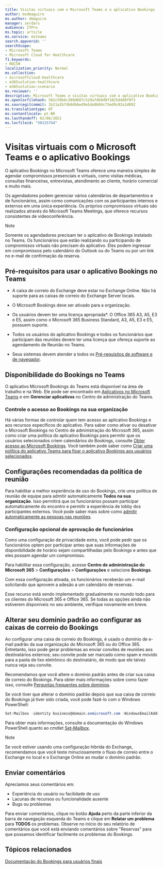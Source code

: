 ```yaml
---
title: Visitas virtuais com o Microsoft Teams e o aplicativo Bookings
author: msdmaguire
ms.author: dmaguire
manager: serdars
audience: ITPro
ms.topic: article
ms.service: msteams
search.appverid: ''
searchScope:
- Microsoft Teams
- Microsoft Cloud for Healthcare
f1.keywords:
- NOCSH
localization_priority: Normal
ms.collection:
- microsoftcloud-healthcare
- m365solution-healthcare
- m365solution-scenario
ms.reviewer: ''
description: Microsoft Teams e visitas virtuais com o aplicativo Bookings
ms.openlocfilehash: 582c59b4c389d687c529a7db9d9f1825d488f9f3
ms.sourcegitcommit: 1b11a2b74b8db6ed9e5da9b04cf3ed9c02a1d892
ms.translationtype: HT
ms.contentlocale: pt-BR
ms.lasthandoff: 02/06/2021
ms.locfileid: "50125744"
---
```

# <a name="virtual-visits-with-microsoft-teams-and-the-bookings-app"></a>Visitas virtuais com o Microsoft Teams e o aplicativo Bookings

O aplicativo Bookings no Microsoft Teams oferece uma maneira simples de agendar compromissos presenciais e virtuais, como visitas médicas, consultas financeiras, entrevistas, atendimento ao cliente, horário comercial e muito mais.

Os agendadores podem gerenciar vários calendários de departamentos e de funcionários, assim como comunicações com os participantes internos e externos em uma única experiência. Os próprios compromissos virtuais são realizados através do Microsoft Teams Meetings, que oferece recursos consistentes de videoconferência.

> [!NOTE]
> Somente os agendadores precisam ter o aplicativo de Bookings instalado no Teams. Os funcionários que estão realizando ou participando de compromissos virtuais não precisam do aplicativo. Eles podem ingressar em compromissos pelo calendário do Outlook ou do Teams ou por um link no e-mail de confirmação da reserva.

## <a name="prerequisites-for-using-the-bookings-app-in-teams"></a>Pré-requisitos para usar o aplicativo Bookings no Teams

- A caixa de correio do Exchange deve estar no Exchange Online. Não há suporte para as caixas de correio do Exchange Server locais.

- O Microsoft Bookings deve ser ativado para a organização.

- Os usuários devem ter uma licença apropriada*. O Office 365 A3, A5, E3 e E5, assim como o Microsoft 365 Business Standard, A3, A5, E3 e E5, possuem suporte.

- Todos os usuários do aplicativo Bookings e todos os funcionários que participam das reuniões devem ter uma licença que ofereça suporte ao agendamento de Reunião no Teams.

- Seus sistemas devem atender a todos os [Pré-requisitos de software e de navegador](hardware-requirements-for-the-teams-app.md).

## <a name="availability-of-bookings-in-teams"></a>Disponibilidade do Bookings no Teams

O aplicativo Microsoft Bookings do Teams está disponível na área de trabalho e na Web. Ele pode ser encontrado em [Aplicativos no Microsoft Teams](https://teams.microsoft.com/l/app/4c4ec2e8-4a2c-4bce-8d8f-00fc664a4e5b?source=store-copy-link) e em **Gerenciar aplicativos** no Centro de administração do Teams.

### <a name="control-access-to-bookings-within-your-organization"></a>Controle o acesso ao Bookings na sua organização

Há várias formas de controlar quem tem acesso ao aplicativo Bookings e aos recursos específicos do aplicativo. Para saber como ativar ou desativar o Microsoft Bookings no Centro de administração do Microsoft 365, assim como criar uma política do aplicativo Bookings para permitir que os usuários selecionados criem calendários do Bookings, consulte [Obter acesso ao Microsoft Bookings](https://support.microsoft.com/pt-BR/office/get-access-to-microsoft-bookings-5382dc07-aaa5-45c9-8767-502333b214ce). Você também pode saber como [Criar uma política do aplicativo Teams para fixar o aplicativo Bookings aos usuários selecionados](teams-app-setup-policies.md).

## <a name="recommended-meeting-policy-settings"></a>Configurações recomendadas da política de reunião

Para habilitar a melhor experiência de uso do Bookings, crie uma política de reunião de equipe para admitir automaticamente **Todos na sua organização**. Isso permitirá que os funcionários possam participar automaticamente do encontro e permitir a experiência de lobby dos participantes externos. Você pode saber mais sobre como [admitir automaticamente as pessoas nas reuniões](meeting-policies-in-teams.md#automatically-admit-people).

### <a name="optional-staff-approvals-setting"></a>Configuração opcional de aprovação de funcionários

Como uma configuração de privacidade extra, você pode pedir que os funcionários optem por participar antes que suas informações de disponibilidade de horário sejam compartilhadas pelo Bookings e antes que eles possam agendar um compromisso.  

Para habilitar essa configuração, acesse **Centro de administração do Microsoft 365** \> **Configurações** \> **Configurações** e selecione **Bookings**.

Com essa configuração ativada, os funcionários receberão um e-mail solicitando que aprovem a adesão a um calendário de reservas.  

Esse recurso está sendo implementado gradualmente no mundo todo para os clientes do Microsoft 365 e Office 365. Se todas as opções ainda não estiverem disponíveis no seu ambiente, verifique novamente em breve.

## <a name="changing-your-default-domain-when-setting-up-bookings-mailboxes"></a>Alterar seu domínio padrão ao configurar as caixas de correio do Bookings

Ao configurar uma caixa de correio do Bookings, é usado o domínio de e-mail padrão da sua organização do Microsoft 365 ou do Office 365. Entretanto, isso pode gerar problemas ao enviar convites de reuniões aos destinatários externos; seu convite pode ser marcado como spam e movido para a pasta de lixo eletrônico do destinatário, de modo que ele talvez nunca veja seu convite.

Recomendamos que você altere o domínio padrão antes de criar sua caixa de correio do Bookings. Para obter mais informações sobre como fazer isso, consulte [Perguntas frequentes sobre domínios](https://docs.microsoft.com/microsoft-365/admin/setup/domains-faq#how-do-i-set-or-change-the-default-domain-in-office-365).

Se você tiver que alterar o domínio padrão depois que sua caixa de correio do Bookings já tiver sido criada, você pode fazê-lo com o Windows PowerShell:

```PowerShell
Set-Mailbox -identity business@domain.onmicrosoft.com -WindowsEmailAddress business@domain.com -EmailAddresses business@domain.com
```

Para obter mais informações, consulte a documentação do Windows PowerShell quanto ao cmdlet [Set-Mailbox](https://docs.microsoft.com/powershell/module/exchange/mailboxes/set-mailbox).

> [!NOTE]
> Se você estiver usando uma configuração híbrida do Exchange, recomendamos que você teste minuciosamente o fluxo de correio entre o Exchange no local e o Exchange Online ao mudar o domínio padrão.

## <a name="sending-feedback"></a>Enviar comentários

Apreciamos seus comentários em:

  - Experiência do usuário ou facilidade de uso
  - Lacunas de recursos ou funcionalidade ausente
  - Bugs ou problemas
  
Para enviar comentários, clique no botão **Ajuda** perto da parte inferior da barra de navegação esquerda do Teams e clique em **Relatar um problema** para **TODOS** os problemas. Observe no início do seu relatório de comentários que você está enviando comentários sobre "Reservas" para que possamos identificar facilmente os problemas do Bookings.

## <a name="related-topics"></a>Tópicos relacionados


  [Documentação do Bookings para usuários finais](https://support.office.com/en-us/article/apps-and-services-cc1fba57-9900-4634-8306-2360a40c665b?ui=en-US&rs=en-US&ad=US#PickTab=Bookings)
